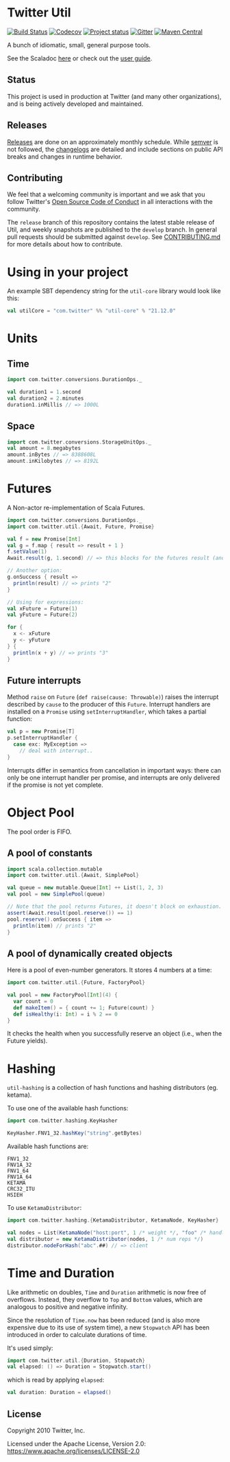 # Twitter Util

[![Build Status](https://github.com/twitter/util/workflows/continuous%20integration/badge.svg?branch=release)](https://github.com/twitter/util/actions?query=workflow%3A%22continuous+integration%22+branch%3Arelease)
[![Codecov](https://codecov.io/gh/twitter/util/branch/develop/graph/badge.svg)](https://codecov.io/gh/twitter/util)
[![Project status](https://img.shields.io/badge/status-active-brightgreen.svg)](#status)
[![Gitter](https://badges.gitter.im/twitter/finagle.svg)](https://gitter.im/twitter/finagle?utm_source=badge&utm_medium=badge&utm_campaign=pr-badge)
[![Maven Central](https://maven-badges.herokuapp.com/maven-central/com.twitter/util-core_2.12/badge.svg)](https://maven-badges.herokuapp.com/maven-central/com.twitter/util-core_2.12)

A bunch of idiomatic, small, general purpose tools.

See the Scaladoc [here](https://twitter.github.io/util/docs/#com.twitter.util.package)
or check out the [user guide](https://twitter.github.io/util).

## Status

This project is used in production at Twitter (and many other organizations),
and is being actively developed and maintained.

## Releases

[Releases](https://maven-badges.herokuapp.com/maven-central/com.twitter/util_2.12)
are done on an approximately monthly schedule. While [semver](https://semver.org/)
is not followed, the [changelogs](CHANGELOG.rst) are detailed and include sections on
public API breaks and changes in runtime behavior.

## Contributing

We feel that a welcoming community is important and we ask that you follow Twitter's
[Open Source Code of Conduct](https://github.com/twitter/.github/blob/main/code-of-conduct.md)
in all interactions with the community.

The `release` branch of this repository contains the latest stable release of
Util, and weekly snapshots are published to the `develop` branch. In general
pull requests should be submitted against `develop`. See
[CONTRIBUTING.md](https://github.com/twitter/util/blob/release/CONTRIBUTING.md)
for more details about how to contribute.

# Using in your project

An example SBT dependency string for the `util-core` library would look like this:

```scala
val utilCore = "com.twitter" %% "util-core" % "21.12.0"
```

# Units

## Time

```scala
import com.twitter.conversions.DurationOps._

val duration1 = 1.second
val duration2 = 2.minutes
duration1.inMillis // => 1000L
```

## Space

```scala
import com.twitter.conversions.StorageUnitOps._
val amount = 8.megabytes
amount.inBytes // => 8388608L
amount.inKilobytes // => 8192L
```

# Futures

A Non-actor re-implementation of Scala Futures.

```scala
import com.twitter.conversions.DurationOps._
import com.twitter.util.{Await, Future, Promise}

val f = new Promise[Int]
val g = f.map { result => result + 1 }
f.setValue(1)
Await.result(g, 1.second) // => this blocks for the futures result (and eventually returns 2)

// Another option:
g.onSuccess { result =>
  println(result) // => prints "2"
}

// Using for expressions:
val xFuture = Future(1)
val yFuture = Future(2)

for {
  x <- xFuture
  y <- yFuture
} {
  println(x + y) // => prints "3"
}
```

## Future interrupts

Method `raise` on `Future` (`def raise(cause: Throwable)`) raises the interrupt described by
`cause` to the producer of this `Future`. Interrupt handlers are installed on a `Promise`
using `setInterruptHandler`, which takes a partial function:

```scala
val p = new Promise[T]
p.setInterruptHandler {
  case exc: MyException =>
    // deal with interrupt..
}
```

Interrupts differ in semantics from cancellation in important ways: there can only be one
interrupt handler per promise, and interrupts are only delivered if the promise is not yet
complete.

# Object Pool

The pool order is FIFO.

## A pool of constants

```scala
import scala.collection.mutable
import com.twitter.util.{Await, SimplePool}

val queue = new mutable.Queue[Int] ++ List(1, 2, 3)
val pool = new SimplePool(queue)

// Note that the pool returns Futures, it doesn't block on exhaustion.
assert(Await.result(pool.reserve()) == 1)
pool.reserve().onSuccess { item =>
  println(item) // prints "2"
}
```

## A pool of dynamically created objects

Here is a pool of even-number generators. It stores 4 numbers at a time:

```scala
import com.twitter.util.{Future, FactoryPool}

val pool = new FactoryPool[Int](4) {
  var count = 0
  def makeItem() = { count += 1; Future(count) }
  def isHealthy(i: Int) = i % 2 == 0
}
```

It checks the health when you successfully reserve an object (i.e., when the Future yields).

# Hashing

`util-hashing` is a collection of hash functions and hashing distributors (eg. ketama).

To use one of the available hash functions:

```scala
import com.twitter.hashing.KeyHasher

KeyHasher.FNV1_32.hashKey("string".getBytes)
```

Available hash functions are:

```
FNV1_32
FNV1A_32
FNV1_64
FNV1A_64
KETAMA
CRC32_ITU
HSIEH
```

To use `KetamaDistributor`:

```scala
import com.twitter.hashing.{KetamaDistributor, KetamaNode, KeyHasher}

val nodes = List(KetamaNode("host:port", 1 /* weight */, "foo" /* handle */))
val distributor = new KetamaDistributor(nodes, 1 /* num reps */)
distributor.nodeForHash("abc".##) // => client
```

# Time and Duration

Like arithmetic on doubles, `Time` and `Duration` arithmetic is now free of overflows. Instead, they overflow to `Top` and `Bottom` values, which are analogous to positive and negative infinity.

Since the resolution of `Time.now` has been reduced (and is also more expensive due to its use of system time), a new `Stopwatch` API has been introduced in order to calculate durations of time.

It's used simply:

```scala
import com.twitter.util.{Duration, Stopwatch}
val elapsed: () => Duration = Stopwatch.start()
```

which is read by applying `elapsed`:

```scala
val duration: Duration = elapsed()
```

## License

Copyright 2010 Twitter, Inc.

Licensed under the Apache License, Version 2.0: https://www.apache.org/licenses/LICENSE-2.0
